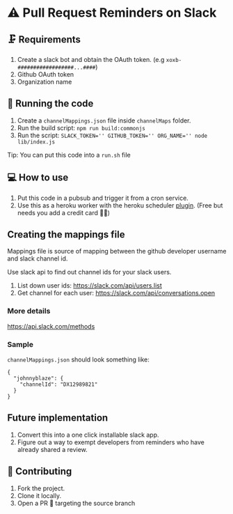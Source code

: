# ⚠️ Pull Request Reminders on Slack

## 🗜 Requirements

1. Create a slack bot and obtain the OAuth token. (e.g `xoxb-##################...####`)
2. Github OAuth token
3. Organization name

## 🚦 Running the code

1. Create a `channelMappings.json` file inside `channelMaps` folder.
2. Run the build script: `npm run build:commonjs` 
3. Run the script: `SLACK_TOKEN='' GITHUB_TOKEN='' ORG_NAME='' node lib/index.js`

Tip: You can put this code into a `run.sh` file 

## 💻 How to use
1. Put this code in a pubsub and trigger it from a cron service.
2. Use this as a heroku worker with the heroku scheduler [plugin](https://elements.heroku.com/addons/scheduler). (Free but needs you add a credit card 🤷‍♂️)

## Creating the mappings file
Mappings file is source of mapping between the github developer username and slack channel id.

Use slack api to find out channel ids for your slack users.

1. List down user ids: https://slack.com/api/users.list
2. Get channel for each user: https://slack.com/api/conversations.open

### More details
https://api.slack.com/methods

### Sample

`channelMappings.json` should look something like:

```
{
  "johnnyblaze": {
    "channelId": "DX12989821"
  }
}
```

## Future implementation

1. Convert this into a one click installable slack app.
2. Figure out a way to exempt developers from reminders who have already shared a review.

## 🍺 Contributing
1. Fork the project.
2. Clone it locally.
3. Open a PR 🎉 targeting the source branch